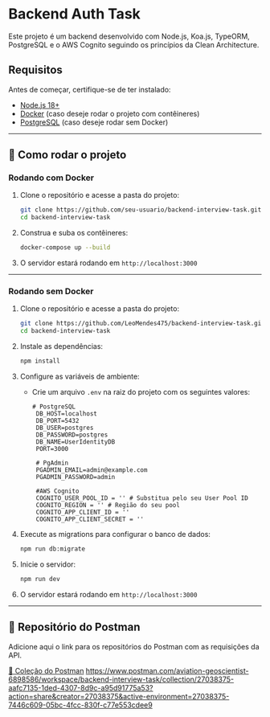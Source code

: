 # Backend Auth Task

Este projeto é um backend desenvolvido com Node.js, Koa.js, TypeORM, PostgreSQL e o AWS Cognito seguindo os princípios da Clean Architecture.

## Requisitos

Antes de começar, certifique-se de ter instalado:

- [Node.js 18+](https://nodejs.org/)
- [Docker](https://www.docker.com/get-started) (caso deseje rodar o projeto com contêineres)
- [PostgreSQL](https://www.postgresql.org/) (caso deseje rodar sem Docker)

---

## 🚀 Como rodar o projeto

### Rodando com Docker

1. Clone o repositório e acesse a pasta do projeto:

   ```sh
   git clone https://github.com/seu-usuario/backend-interview-task.git
   cd backend-interview-task
   ```

2. Construa e suba os contêineres:

   ```sh
   docker-compose up --build
   ```

3. O servidor estará rodando em `http://localhost:3000`

---

### Rodando sem Docker

1. Clone o repositório e acesse a pasta do projeto:

   ```sh
   git clone https://github.com/LeoMendes475/backend-interview-task.git
   cd backend-interview-task
   ```

2. Instale as dependências:

   ```sh
   npm install
   ```

3. Configure as variáveis de ambiente:

   - Crie um arquivo `.env` na raiz do projeto com os seguintes valores:

     ```env
     # PostgreSQL
      DB_HOST=localhost
      DB_PORT=5432
      DB_USER=postgres
      DB_PASSWORD=postgres
      DB_NAME=UserIdentityDB
      PORT=3000
      
      # PgAdmin
      PGADMIN_EMAIL=admin@example.com
      PGADMIN_PASSWORD=admin
      
      #AWS Cognito
      COGNITO_USER_POOL_ID = '' # Substitua pelo seu User Pool ID
      COGNITO_REGION = '' # Região do seu pool
      COGNITO_APP_CLIENT_ID = ''
      COGNITO_APP_CLIENT_SECRET = ''
     ```

4. Execute as migrations para configurar o banco de dados:

   ```sh
   npm run db:migrate
   ```

5. Inicie o servidor:

   ```sh
   npm run dev
   ```

6. O servidor estará rodando em `http://localhost:3000`

---

## 🔗 Repositório do Postman

Adicione aqui o link para os repositórios do Postman com as requisições da API.

[🔗 Coleção do Postman]([#](https://www.postman.com/aviation-geoscientist-6898586/workspace/backend-interview-task/collection/27038375-aafc7135-1ded-4307-8d9c-a95d91775a53?action=share&creator=27038375&active-environment=27038375-7446c609-05bc-4fcc-830f-c77e553cdee9))
https://www.postman.com/aviation-geoscientist-6898586/workspace/backend-interview-task/collection/27038375-aafc7135-1ded-4307-8d9c-a95d91775a53?action=share&creator=27038375&active-environment=27038375-7446c609-05bc-4fcc-830f-c77e553cdee9

